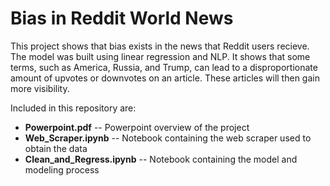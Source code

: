 # Bias in Reddit World News

This project shows that bias exists in the news that Reddit users recieve. The model was built using linear regression and NLP. It shows that some terms, such as America, Russia, and Trump, can lead to a disproportionate amount of upvotes or downvotes on an article. These articles will then gain more visibility.  

Included in this repository are:

* **Powerpoint.pdf** -- Powerpoint overview of the project
* **Web_Scraper.ipynb** -- Notebook containing the web scraper used to obtain the data
* **Clean_and_Regress.ipynb** -- Notebook containing the model and modeling process
